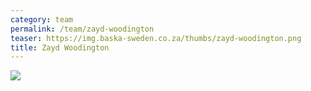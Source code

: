 ```yaml
---
category: team
permalink: /team/zayd-woodington
teaser: https://img.baska-sweden.co.za/thumbs/zayd-woodington.png
title: Zayd Woodington
---
```


[<img src="https://img.baska-sweden.co.za/resized/zayd-woodington.png" />](https://img.baska-sweden.co.za/original/zayd-woodington.png)

<!--
[Questionnare Answers](https://drive.google.com/open?id=1EJ1PwSyY1B7WTT2gZwcUWoH7-tEHVLkBxXibx36cPSY)
-->
